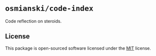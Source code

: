 # `osmianski/code-index`

Code reflection on steroids.

## License

This package is open-sourced software licensed under the [MIT](LICENSE.md) license.

